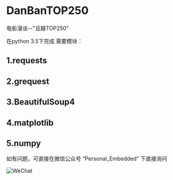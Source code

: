 # DanBanTOP250
电影漫谈--"豆瓣TOP250"

在python 3.5下完成
需要模块：
##  1.requests
##  2.grequest
##  3.BeautifulSoup4
##  4.matplotlib
##  5.numpy
  
如有问题，可直接在微信公众号 “Personal_Embedded” 下直接询问

![WeChat](https://github.com/JackZiLong/Myself/blob/master/%E5%BE%AE%E4%BF%A1.jpg)
